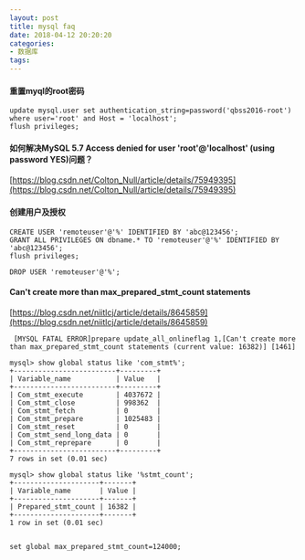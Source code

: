 ```yaml
---
layout: post
title: mysql faq
date: 2018-04-12 20:20:20
categories:
- 数据库
tags:
---
```


#### 重置myql的root密码

```
update mysql.user set authentication_string=password('qbss2016-root') where user='root' and Host = 'localhost';
flush privileges;
```

#### 如何解决MySQL 5.7 Access denied for user 'root'@'localhost' (using password YES)问题？

[https://blog.csdn.net/Colton_Null/article/details/75949395](https://blog.csdn.net/Colton_Null/article/details/75949395)  


#### 创建用户及授权

```
CREATE USER 'remoteuser'@'%' IDENTIFIED BY 'abc@123456'; 
GRANT ALL PRIVILEGES ON dbname.* TO 'remoteuser'@'%' IDENTIFIED BY 'abc@123456'; 
flush privileges;

DROP USER 'remoteuser'@'%';
```

#### Can't create more than max_prepared_stmt_count statements

[https://blog.csdn.net/niitlcj/article/details/8645859](https://blog.csdn.net/niitlcj/article/details/8645859)  

```
 [MYSQL FATAL ERROR]prepare update_all_onlineflag 1,[Can't create more than max_prepared_stmt_count statements (current value: 16382)] [1461]

mysql> show global status like 'com_stmt%';
+-------------------------+---------+
| Variable_name           | Value   |
+-------------------------+---------+
| Com_stmt_execute        | 4037672 |
| Com_stmt_close          | 998362  |
| Com_stmt_fetch          | 0       |
| Com_stmt_prepare        | 1025483 |
| Com_stmt_reset          | 0       |
| Com_stmt_send_long_data | 0       |
| Com_stmt_reprepare      | 0       |
+-------------------------+---------+
7 rows in set (0.01 sec)

mysql> show global status like '%stmt_count';
+---------------------+-------+
| Variable_name       | Value |
+---------------------+-------+
| Prepared_stmt_count | 16382 |
+---------------------+-------+
1 row in set (0.01 sec)


set global max_prepared_stmt_count=124000;

```